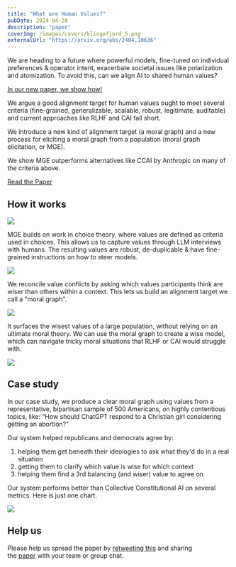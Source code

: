 ```yaml
---
title: "What are Human Values?"
pubDate: 2024-04-28
description: "paper"
coverImg: /images/covers/klingefjord_5.png
externalUrl: "https://arxiv.org/abs/2404.10636"
---
```


We are heading to a future where powerful models, fine-tuned on individual preferences & operator intent, exacerbate societal issues like polarization and atomization. To avoid this, can we align AI to shared human values?

[In our new paper, we show how!](https://meaningalignment.org/values-and-alignment-paper)

We argue a good alignment target for human values ought to meet several criteria (fine-grained, generalizable, scalable, robust, legitimate, auditable) and current approaches like RLHF and CAI fall short.

We introduce a new kind of alignment target (a moral graph) and a new process for eliciting a moral graph from a population (moral graph elicitation, or MGE).

We show MGE outperforms alternatives like CCAI by Anthropic on many of the criteria above.

[Read the Paper](https://meaningalignment.org/values-and-alignment-paper)

## **How it works**

![](https://substackcdn.com/image/fetch/f_auto,q_auto:good,fl_progressive:steep/https%3A%2F%2Fsubstack-post-media.s3.amazonaws.com%2Fpublic%2Fimages%2F01467e82-2abd-4426-abf7-5ae352808825_2678x1292.png)

MGE builds on work in choice theory, where values are defined as criteria used in choices. This allows us to capture values through LLM interviews with humans. The resulting values are robust, de-duplicable & have fine-grained instructions on how to steer models.

![](https://substackcdn.com/image/fetch/f_auto,q_auto:good,fl_progressive:steep/https%3A%2F%2Fsubstack-post-media.s3.amazonaws.com%2Fpublic%2Fimages%2Fb026e137-776b-4774-a0c8-e4f75f08e125_1762x1088.png)

We reconcile value conflicts by asking which values participants think are wiser than others within a context. This lets us build an alignment target we call a "moral graph".

![](https://substackcdn.com/image/fetch/f_auto,q_auto:good,fl_progressive:steep/https%3A%2F%2Fsubstack-post-media.s3.amazonaws.com%2Fpublic%2Fimages%2F4a253802-277b-4164-992a-afac13679d1b_2274x1590.png)

It surfaces the wisest values of a large population, without relying on an ultimate moral theory. We can use the moral graph to create a wise model, which can navigate tricky moral situations that RLHF or CAI would struggle with.

![](https://substackcdn.com/image/fetch/f_auto,q_auto:good,fl_progressive:steep/https%3A%2F%2Fsubstack-post-media.s3.amazonaws.com%2Fpublic%2Fimages%2F49f71556-d659-4129-90b5-54b078952585_1338x1556.png)

## **Case study**

In our case study, we produce a clear moral graph using values from a representative, bipartisan sample of 500 Americans, on highly contentious topics, like: “How should ChatGPT respond to a Christian girl considering getting an abortion?”

Our system helped republicans and democrats agree by:

1. helping them get beneath their ideologies to ask what they'd do in a real situation
2. getting them to clarify which value is wise for which context
3. helping them find a 3rd balancing (and wiser) value to agree on

Our system performs better than Collective Constitutional AI on several metrics. Here is just one chart.

![](https://substackcdn.com/image/fetch/f_auto,q_auto:good,fl_progressive:steep/https%3A%2F%2Fsubstack-post-media.s3.amazonaws.com%2Fpublic%2Fimages%2Faa24819f-b0fb-49ef-a815-013db4814c6c_1758x1694.png)

## **Help us**

Please help us spread the paper by [retweeting this](https://x.com/edelwax/status/1773621129200234573?s=20) and sharing the [paper](https://meaningalignment.org/values-and-alignment-paper) with your team or group chat.
